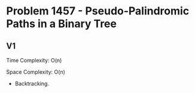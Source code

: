 # Problem 1457 - Pseudo-Palindromic Paths in a Binary Tree

## V1

Time Complexity: O(n)

Space Complexity: O(n)

- Backtracking.
